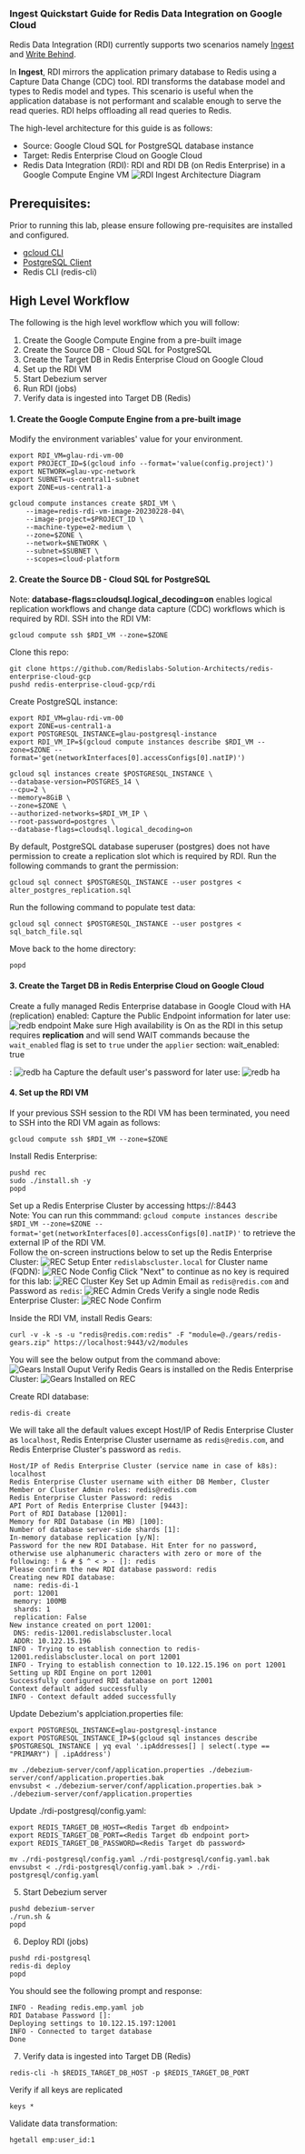 ###  Ingest Quickstart Guide for Redis Data Integration on Google Cloud

Redis Data Integration (RDI) currently supports two scenarios namely [Ingest](https://redis-data-integration.docs.dev.redislabs.com/ingest-qsg.html) and [Write Behind](https://redis-data-integration.docs.dev.redislabs.com/write-behind-qsg.html). 

In **Ingest**, RDI mirrors the application primary database to Redis using a Capture Data Change (CDC) tool. RDI transforms the database model and types to Redis model and types. This scenario is useful when the application database is not performant and scalable enough to serve the read queries. RDI helps offloading all read queries to Redis.

The high-level architecture for this guide is as follows:
* Source: Google Cloud SQL for PostgreSQL database instance
* Target: Redis Enterprise Cloud on Google Cloud
* Redis Data Integration (RDI): RDI and RDI DB (on Redis Enterprise) in a Google Compute Engine VM
![RDI Ingest Architecture Diagram](./img/RDI_Ingest_Arch_Diagram.png)

## Prerequisites:
Prior to running this lab, please ensure following pre-requisites are installed and configured.
- [gcloud CLI](https://cloud.google.com/sdk/docs/install)
- [PostgreSQL Client](https://www.timescale.com/blog/how-to-install-psql-on-mac-ubuntu-debian-windows/)
- Redis CLI (redis-cli)

## High Level Workflow
The following is the high level workflow which you will follow:
1. Create the Google Compute Engine from a pre-built image
2. Create the Source DB - Cloud SQL for PostgreSQL
3. Create the Target DB in Redis Enterprise Cloud on Google Cloud
4. Set up the RDI VM
5. Start Debezium server
6. Run RDI (jobs)
7. Verify data is ingested into Target DB (Redis)


#### 1. Create the Google Compute Engine from a pre-built image
Modify the environment variables' value for your environment.
```
export RDI_VM=glau-rdi-vm-00
export PROJECT_ID=$(gcloud info --format='value(config.project)')
export NETWORK=glau-vpc-network
export SUBNET=us-central1-subnet
export ZONE=us-central1-a

gcloud compute instances create $RDI_VM \
    --image=redis-rdi-vm-image-20230228-04\
    --image-project=$PROJECT_ID \
    --machine-type=e2-medium \
    --zone=$ZONE \
    --network=$NETWORK \
    --subnet=$SUBNET \
    --scopes=cloud-platform 
```

#### 2. Create the Source DB - Cloud SQL for PostgreSQL
Note: **database-flags=cloudsql.logical_decoding=on** enables logical replication workflows and change data capture (CDC) workflows which is required by RDI.
SSH into the RDI VM:
```
gcloud compute ssh $RDI_VM --zone=$ZONE
```
Clone this repo:
```
git clone https://github.com/Redislabs-Solution-Architects/redis-enterprise-cloud-gcp
pushd redis-enterprise-cloud-gcp/rdi
```
Create PostgreSQL instance:
```
export RDI_VM=glau-rdi-vm-00
export ZONE=us-central1-a
export POSTGRESQL_INSTANCE=glau-postgresql-instance
export RDI_VM_IP=$(gcloud compute instances describe $RDI_VM --zone=$ZONE --format='get(networkInterfaces[0].accessConfigs[0].natIP)')

gcloud sql instances create $POSTGRESQL_INSTANCE \
--database-version=POSTGRES_14 \
--cpu=2 \
--memory=8GiB \
--zone=$ZONE \
--authorized-networks=$RDI_VM_IP \
--root-password=postgres \
--database-flags=cloudsql.logical_decoding=on
```
    
By default, PostgreSQL database superuser (postgres) does not have permission to create a replication slot which is required by RDI.  Run the following commands to grant the permission:  
```
gcloud sql connect $POSTGRESQL_INSTANCE --user postgres < alter_postgres_replication.sql
```
Run the following command to populate test data:
```
gcloud sql connect $POSTGRESQL_INSTANCE --user postgres < sql_batch_file.sql
```
Move back to the home directory:
```
popd
```

#### 3. Create the Target DB in Redis Enterprise Cloud on Google Cloud
Create a fully managed Redis Enterprise database in Google Cloud with HA (replication) enabled:
Capture the Public Endpoint information for later use:
![redb endpoint](./img/redb-endpoint.png)
Make sure High availability is On as the RDI in this setup requires **replication** and will send WAIT commands because the `wait_enabled` flag is set to `true` under the `applier` section:
 wait_enabled: true

:
![redb ha](./img/redb-ha.png)
Capture the default user's password for later use:
![redb ha](./img/redb-password.png)


#### 4. Set up the RDI VM
If your previous SSH session to the RDI VM has been terminated, you need to SSH into the RDI VM again as follows:
```
gcloud compute ssh $RDI_VM --zone=$ZONE
```
Install Redis Enterprise:
```
pushd rec
sudo ./install.sh -y
popd
```
   
Set up a Redis Enterprise Cluster by accessing https://<External IP of RDI_VM>:8443    
Note: You can run this commmand: `gcloud compute instances describe $RDI_VM --zone=$ZONE --format='get(networkInterfaces[0].accessConfigs[0].natIP)'` to retrieve the external IP of the RDI VM.   
Follow the on-screen instructions below to set up the Redis Enterprise Cluster:
![REC Setup](./img/rec-setup.png)
Enter `redislabscluster.local` for Cluster name (FQDN):
![REC Node Config](./img/rec-node-config.png)
Click "Next" to continue as no key is required for this lab:
![REC Cluster Key](./img/rec-cluster-key.png)
Set up Admin Email as `redis@redis.com` and Password as `redis`:
![REC Admin Creds](./img/rec-set-admin-creds.png)
Verify a single node Redis Enterprise Cluster:
![REC Node Confirm](./img/rec-node-confirm.png)

   
Inside the RDI VM, install Redis Gears:
```
curl -v -k -s -u "redis@redis.com:redis" -F "module=@./gears/redis-gears.zip" https://localhost:9443/v2/modules
```
You will see the below output from the command above:
![Gears Install Ouput](./img/gears-installed.png)
Verify Redis Gears is installed on the Redis Enterprise Cluster:
![Gears Installed on REC](./img/cm-gears-installed.png)

   
Create RDI database:
```
redis-di create
```
We will take all the default values except Host/IP of Redis Enterprise Cluster as `localhost`, Redis Enterprise Cluster username as `redis@redis.com`, and Redis Enterprise Cluster's password as `redis`.
```
Host/IP of Redis Enterprise Cluster (service name in case of k8s): localhost
Redis Enterprise Cluster username with either DB Member, Cluster Member or Cluster Admin roles: redis@redis.com
Redis Enterprise Cluster Password: redis 
API Port of Redis Enterprise Cluster [9443]: 
Port of RDI Database [12001]: 
Memory for RDI Database (in MB) [100]: 
Number of database server-side shards [1]: 
In-memory database replication [y/N]: 
Password for the new RDI Database. Hit Enter for no password, otherwise use alphanumeric characters with zero or more of the following: ! & # $ ^ < > - []: redis
Please confirm the new RDI database password: redis
Creating new RDI database:
 name: redis-di-1
 port: 12001
 memory: 100MB
 shards: 1
 replication: False
New instance created on port 12001:
 DNS: redis-12001.redislabscluster.local
 ADDR: 10.122.15.196
INFO - Trying to establish connection to redis-12001.redislabscluster.local on port 12001
INFO - Trying to establish connection to 10.122.15.196 on port 12001
Setting up RDI Engine on port 12001
Successfully configured RDI database on port 12001
Context default added successfully
INFO - Context default added successfully
```   

Update Debezium's applciation.properties file:
```
export POSTGRESQL_INSTANCE=glau-postgresql-instance
export POSTGRESQL_INSTANCE_IP=$(gcloud sql instances describe $POSTGRESQL_INSTANCE | yq eval '.ipAddresses[] | select(.type == "PRIMARY") | .ipAddress')

mv ./debezium-server/conf/application.properties ./debezium-server/conf/application.properties.bak
envsubst < ./debezium-server/conf/application.properties.bak > ./debezium-server/conf/application.properties
```
   
Update ./rdi-postgresql/config.yaml:
```
export REDIS_TARGET_DB_HOST=<Redis Target db endpoint>
export REDIS_TARGET_DB_PORT=<Redis Target db endpoint port>
export REDIS_TARGET_DB_PASSWORD=<Redis Target db password>

mv ./rdi-postgresql/config.yaml ./rdi-postgresql/config.yaml.bak
envsubst < ./rdi-postgresql/config.yaml.bak > ./rdi-postgresql/config.yaml
```

5. Start Debezium server
```
pushd debezium-server
./run.sh &
popd
```

6. Deploy RDI (jobs)
```
pushd rdi-postgresql
redis-di deploy
popd
```
You should see the following prompt and response:
```
INFO - Reading redis.emp.yaml job
RDI Database Password []: 
Deploying settings to 10.122.15.197:12001
INFO - Connected to target database
Done
```

7. Verify data is ingested into Target DB (Redis)
```
redis-cli -h $REDIS_TARGET_DB_HOST -p $REDIS_TARGET_DB_PORT
```
Verify if all keys are replicated
```
keys *
```
Validate data transformation:
```
hgetall emp:user_id:1
```

